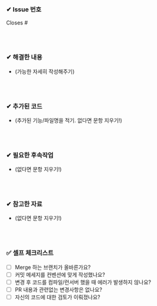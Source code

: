 ### ✔ Issue 번호

Closes #

<br><br>

### ✔ 해결한 내용

- (가능한 자세히 작성해주기)

<br><br>

### ✔ 추가된 코드

- (추가된 기능/파일명을 적기. 없다면 문항 지우기!)

<br><br>

### ✔ 필요한 후속작업

- (없다면 문항 지우기!)

<br><br>

### ✔ 참고한 자료

- (없다면 문항 지우기!)

<br><br>

### ✅ 셀프 체크리스트

- [ ] Merge 하는 브랜치가 올바른가요?
- [ ] 커밋 메세지를 컨벤션에 맞게 작성했나요?
- [ ] 변경 후 코드를 컴파일/런서버 했을 때 에러가 발생하지 않나요?
- [ ] PR 내용과 관련없는 변경사항은 없나요?
- [ ] 자신의 코드에 대한 검토가 이뤄졌나요?
